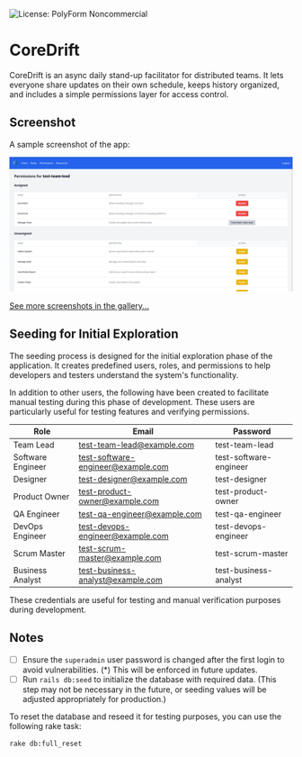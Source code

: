 ![License: PolyForm Noncommercial](https://img.shields.io/badge/license-PolyForm--Noncommercial-blue)

# CoreDrift

CoreDrift is an async daily stand-up facilitator for distributed teams. It lets everyone share updates on their own schedule, keeps history organized, and includes a simple permissions layer for access control.

## Screenshot

A sample screenshot of the app:

![List User Permissions](docs/img/gallery/list-user-permissions.png)

[See more screenshots in the gallery...](docs/gallery.md)

## Seeding for Initial Exploration

The seeding process is designed for the initial exploration phase of the application. It creates predefined users, roles, and permissions to help developers and testers understand the system's functionality.

In addition to other users, the following have been created to facilitate manual testing during this phase of development. These users are particularly useful for testing features and verifying permissions.

| Role              | Email                              | Password              |
|-------------------|------------------------------------|-----------------------|
| Team Lead         | test-team-lead@example.com         | test-team-lead        |
| Software Engineer | test-software-engineer@example.com | test-software-engineer|
| Designer          | test-designer@example.com          | test-designer         |
| Product Owner     | test-product-owner@example.com     | test-product-owner    |
| QA Engineer       | test-qa-engineer@example.com       | test-qa-engineer      |
| DevOps Engineer   | test-devops-engineer@example.com   | test-devops-engineer  |
| Scrum Master      | test-scrum-master@example.com      | test-scrum-master     |
| Business Analyst  | test-business-analyst@example.com  | test-business-analyst |

These credentials are useful for testing and manual verification purposes during development.

## Notes

- [ ] Ensure the `superadmin` user password is changed after the first login to avoid vulnerabilities. (*) This will be enforced in future updates.
- [ ] Run `rails db:seed` to initialize the database with required data. (This step may not be necessary in the future, or seeding values will be adjusted appropriately for production.)

To reset the database and reseed it for testing purposes, you can use the following rake task:

```bash
rake db:full_reset
